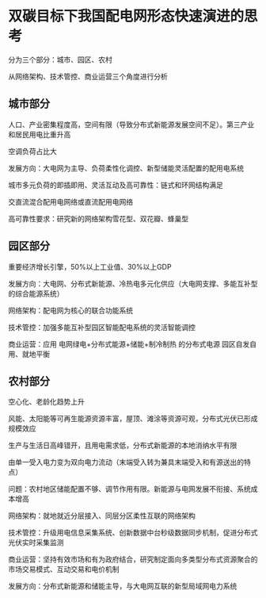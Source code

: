 # 双碳目标下我国配电网形态快速演进的思考

分为三个部分：城市、园区、农村

从网络架构、技术管控、商业运营三个角度进行分析

## 城市部分

人口、产业密集程度高，空间有限（导致分布式新能源发展空间不足）。第三产业和居民用电比重升高

空调负荷占比大

发展方向：大电网为主导、负荷柔性化调控、新型储能灵活配置的配用电系统

城市多元负荷的即插即用、灵活互动及高可靠性：链式和环网结构满足

交直流混合配用电网络或直流配用电网络

高可靠性要求：研究新的网络架构雪花型、双花瓣、蜂巢型

## 园区部分

重要经济增长引擎，50%以上工业值、30%以上GDP

发展方向：大电网、分布式新能源、冷热电多元化供应（大电网支撑、多能互补型的综合能源系统）

网络架构：配电网为核心的联合功能系统

技术管控：加强多能互补型园区智能配电系统的灵活智能调控

商业运营：应用 电网绿电+分布式能源+储能+制冷制热 的分布式电源	园区自发自用、就地平衡

## 农村部分

空心化、老龄化趋势上升

风能、太阳能等可再生能源资源丰富，屋顶、滩涂等资源可观，分布式光伏已形成规模效应

生产与生活日高峰错开，且用电需求低，分布式新能源的本地消纳水平有限

由单一受入电力变为双向电力流动（末端受入转为兼具末端受入和有源送出的特点）

问题：农村地区储能配置不够、调节作用有限。新能源与电网发展不衔接、系统成本增高

网络架构：就地就近分层接入、同层分区柔性互联的网络架构

技术管控：升级用电信息采集系统、创新数据中台秒级数据同步机制，促进分布式光伏实时采集监测

商业运营：坚持有效市场和有为政府结合，研究制定面向多类型分布式资源聚合的市场交易模式、互动交易和电价机制

发展方向：分布式新能源和储能主导，与大电网互联的新型局域网电力系统

